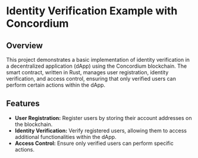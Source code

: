 # Identity Verification Example with Concordium

## Overview

This project demonstrates a basic implementation of identity verification in a decentralized application (dApp) using the Concordium blockchain. The smart contract, written in Rust, manages user registration, identity verification, and access control, ensuring that only verified users can perform certain actions within the dApp.

## Features

- **User Registration:** Register users by storing their account addresses on the blockchain.
- **Identity Verification:** Verify registered users, allowing them to access additional functionalities within the dApp.
- **Access Control:** Ensure only verified users can perform specific actions.
   

